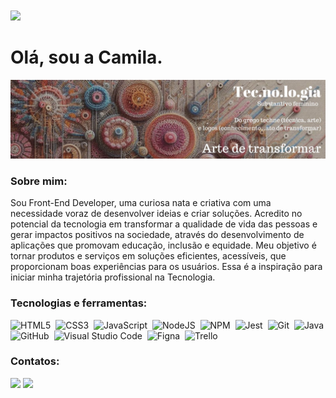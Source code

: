 <td align="center"><a href="https://github.com/camilasukhada"><img style="border-radius: 50%;" src="https://avatars.githubusercontent.com/u/146760773?v=4" width="200px;" alt=""/><br /></a><br /></td>
<img src='https://images.weserv.nl/?url=github.com/dianamartine.png?v=4&h=100&w=100&fit=cover&mask=circle&maxage=7d' />

# Olá, sou a Camila.
<img src='banner.jpg'>


### Sobre mim:
<p>
    Sou Front-End Developer, uma curiosa nata e criativa com uma necessidade voraz de desenvolver ideias e criar soluções. Acredito no potencial da tecnologia em transformar a qualidade de vida das pessoas e gerar impactos positivos na sociedade, através do desenvolvimento de aplicações que promovam educação, inclusão e equidade. Meu objetivo é tornar produtos e serviços em soluções eficientes, acessíveis, que proporcionam boas experiências para os usuários. Essa é a inspiração para iniciar minha trajetória profissional na Tecnologia.
<p>


### Tecnologias e ferramentas:

![HTML5](https://img.shields.io/badge/html5-%23E34F26.svg?style=for-the-badge&logo=html5&logoColor=white)&nbsp;
![CSS3](https://img.shields.io/badge/css3-%231572B6.svg?style=for-the-badge&logo=css3&logoColor=white)&nbsp;
![JavaScript](https://img.shields.io/badge/javascript-%23323330.svg?style=for-the-badge&logo=javascript&logoColor=%23F7DF1E)&nbsp;
![NodeJS](https://img.shields.io/badge/node.js-6DA55F?style=for-the-badge&logo=node.js&logoColor=white)&nbsp;
![NPM](https://img.shields.io/badge/NPM-%23CB3837.svg?style=for-the-badge&logo=npm&logoColor=white)&nbsp;
![Jest](https://img.shields.io/badge/-jest-%23C21325?style=for-the-badge&logo=jest&logoColor=white)&nbsp;
![Git](https://img.shields.io/badge/git-%23F05033.svg?style=for-the-badge&logo=git&logoColor=white)&nbsp;
![Java](https://img.shields.io/badge/Java-000?style=for-the-badge&logo=java)
![GitHub](https://img.shields.io/badge/github-%23121011.svg?style=for-the-badge&logo=github&logoColor=white)&nbsp;
![Visual Studio Code](https://img.shields.io/badge/Visual%20Studio%20Code-0078d7.svg?style=for-the-badge&logo=visual-studio-code&logoColor=white)&nbsp;
![Figna](https://img.shields.io/badge/Figma-F24E1E?style=for-the-badge&logo=figma&logoColor=white)&nbsp;
![Trello](https://img.shields.io/badge/Trello-0052CC?style=for-the-badge&logo=trello&logoColor=white)&nbsp;


### Contatos:

<a href="https://www.linkedin.com/in/camilasukhada/"><img src="https://img.shields.io/badge/-camilasukhada-blue?style=flat-square&logo=Linkedin&logoColor=white"/></a>
<a href="mailto:camilasukhada@gmail.com"><img src="https://img.shields.io/badge/-camilasukhada-c14438?style=flat-square&logo=Gmail&logoColor=white"/></a>

</p>
